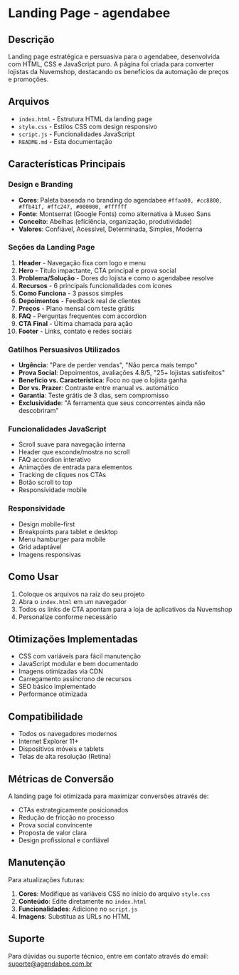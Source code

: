 # Landing Page - agendabee

## Descrição

Landing page estratégica e persuasiva para o agendabee, desenvolvida com HTML, CSS e JavaScript puro. A página foi criada para converter lojistas da Nuvemshop, destacando os benefícios da automação de preços e promoções.

## Arquivos

- `index.html` - Estrutura HTML da landing page
- `style.css` - Estilos CSS com design responsivo
- `script.js` - Funcionalidades JavaScript
- `README.md` - Esta documentação

## Características Principais

### Design e Branding

- **Cores**: Paleta baseada no branding do agendabee ` #ffaa00, #cc8800, #ffb41f, #ffc247, #000000, #ffffff `
- **Fonte**: Montserrat (Google Fonts) como alternativa à Museo Sans
- **Conceito**: Abelhas (eficiência, organização, produtividade)
- **Valores**: Confiável, Acessível, Determinada, Simples, Moderna

### Seções da Landing Page

1. **Header** - Navegação fixa com logo e menu
2. **Hero** - Título impactante, CTA principal e prova social
3. **Problema/Solução** - Dores do lojista e como o agendabee resolve
4. **Recursos** - 6 principais funcionalidades com ícones
5. **Como Funciona** - 3 passos simples
6. **Depoimentos** - Feedback real de clientes
7. **Preços** - Plano mensal com teste grátis
8. **FAQ** - Perguntas frequentes com accordion
9. **CTA Final** - Última chamada para ação
10. **Footer** - Links, contato e redes sociais

### Gatilhos Persuasivos Utilizados

- **Urgência**: "Pare de perder vendas", "Não perca mais tempo"
- **Prova Social**: Depoimentos, avaliações 4.8/5, "25+ lojistas satisfeitos"
- **Benefício vs. Característica**: Foco no que o lojista ganha
- **Dor vs. Prazer**: Contraste entre manual vs. automático
- **Garantia**: Teste grátis de 3 dias, sem compromisso
- **Exclusividade**: "A ferramenta que seus concorrentes ainda não descobriram"

### Funcionalidades JavaScript

- Scroll suave para navegação interna
- Header que esconde/mostra no scroll
- FAQ accordion interativo
- Animações de entrada para elementos
- Tracking de cliques nos CTAs
- Botão scroll to top
- Responsividade mobile

### Responsividade

- Design mobile-first
- Breakpoints para tablet e desktop
- Menu hamburger para mobile
- Grid adaptável
- Imagens responsivas

## Como Usar

1. Coloque os arquivos na raiz do seu projeto
2. Abra o `index.html` em um navegador
3. Todos os links de CTA apontam para a loja de aplicativos da Nuvemshop
4. Personalize conforme necessário

## Otimizações Implementadas

- CSS com variáveis para fácil manutenção
- JavaScript modular e bem documentado
- Imagens otimizadas via CDN
- Carregamento assíncrono de recursos
- SEO básico implementado
- Performance otimizada

## Compatibilidade

- Todos os navegadores modernos
- Internet Explorer 11+
- Dispositivos móveis e tablets
- Telas de alta resolução (Retina)

## Métricas de Conversão

A landing page foi otimizada para maximizar conversões através de:

- CTAs estrategicamente posicionados
- Redução de fricção no processo
- Prova social convincente
- Proposta de valor clara
- Design profissional e confiável

## Manutenção

Para atualizações futuras:

1. **Cores**: Modifique as variáveis CSS no início do arquivo `style.css`
2. **Conteúdo**: Edite diretamente no `index.html`
3. **Funcionalidades**: Adicione no `script.js`
4. **Imagens**: Substitua as URLs no HTML

## Suporte

Para dúvidas ou suporte técnico, entre em contato através do email: <suporte@agendabee.com.br>
